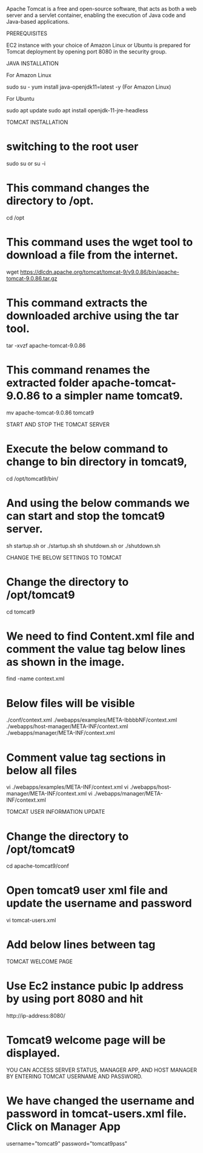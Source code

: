 Apache Tomcat is a free and open-source software, that acts as both a web server and a servlet container, enabling the execution of Java code and Java-based applications.

PREREQUISITES

EC2 instance with your choice of Amazon Linux or Ubuntu is prepared for Tomcat deployment by opening port 8080 in the security group.

JAVA INSTALLATION

For Amazon Linux

sudo su - 
yum install java-openjdk11=latest -y (For Amazon Linux)

For Ubuntu

sudo apt update
sudo apt install openjdk-11-jre-headless

TOMCAT INSTALLATION

# switching to the root user

sudo su or su -i

# This command changes the directory to /opt.

cd /opt

# This command uses the wget tool to download a file from the internet.

wget https://dlcdn.apache.org/tomcat/tomcat-9/v9.0.86/bin/apache-tomcat-9.0.86.tar.gz

# This command extracts the downloaded archive using the tar tool.

tar -xvzf apache-tomcat-9.0.86 

# This command renames the extracted folder apache-tomcat-9.0.86 to a simpler name tomcat9.

mv apache-tomcat-9.0.86 tomcat9

START AND STOP THE TOMCAT SERVER

# Execute the below command to change to bin directory in tomcat9,
cd /opt/tomcat9/bin/

# And using the below commands we can start and stop the tomcat9 server.
sh startup.sh or ./startup.sh
sh shutdown.sh or ./shutdown.sh


CHANGE THE BELOW SETTINGS TO TOMCAT

# Change the directory to /opt/tomcat9

cd tomcat9

# We need to find Content.xml file and comment the value tag below lines as shown in the image.

find -name context.xml

# Below files will be visible

./conf/context.xml
./webapps/examples/META-IbbbbNF/context.xml
./webapps/host-manager/META-INF/context.xml
./webapps/manager/META-INF/context.xml

# Comment value tag sections in below all files

vi ./webapps/examples/META-INF/context.xml
vi ./webapps/host-manager/META-INF/context.xml
vi ./webapps/manager/META-INF/context.xml

TOMCAT USER INFORMATION UPDATE

# Change the directory to /opt/tomcat9

cd apache-tomcat9/conf

# Open tomcat9 user xml file and update the username and password

vi tomcat-users.xml

# Add below lines between <tomcat-users> tag

<role rolename="manager-gui"/>
<user username="tomcat9" password="tomcat9pass" roles="manager-gui"/>

TOMCAT WELCOME PAGE

# Use Ec2 instance pubic Ip address by using port 8080 and hit 
 
http://ip-address:8080/

# Tomcat9 welcome page will be displayed. 

YOU CAN ACCESS SERVER STATUS, MANAGER APP, AND HOST MANAGER BY ENTERING TOMCAT USERNAME AND PASSWORD.

# We have changed the username and password in tomcat-users.xml file. Click on Manager App

username="tomcat9" 
password="tomcat9pass"
